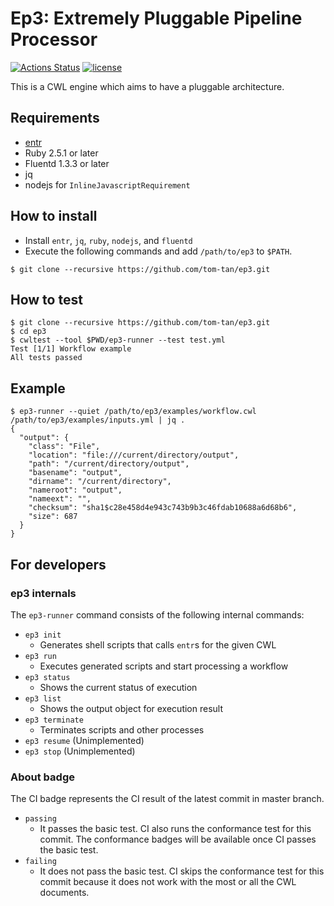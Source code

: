 # Ep3: Extremely Pluggable Pipeline Processor

[![Actions Status](https://badgen.net/github/status/tom-tan/ep3/master?icon=commonwl)](https://github.com/tom-tan/ep3/actions)
[![license](https://badgen.net/github/license/tom-tan/ep3)](https://github.com/tom-tan/ep3/blob/master/LICENSE)

This is a CWL engine which aims to have a pluggable architecture.

## Requirements
- [entr](http://entrproject.org)
- Ruby 2.5.1 or later
- Fluentd 1.3.3 or later
- jq
- nodejs for `InlineJavascriptRequirement`

## How to install
- Install `entr`, `jq`, `ruby`, `nodejs`, and `fluentd`
- Execute the following commands and add `/path/to/ep3` to `$PATH`.
```console
$ git clone --recursive https://github.com/tom-tan/ep3.git
```

## How to test
```console
$ git clone --recursive https://github.com/tom-tan/ep3.git
$ cd ep3
$ cwltest --tool $PWD/ep3-runner --test test.yml
Test [1/1] Workflow example
All tests passed
```

## Example
```console
$ ep3-runner --quiet /path/to/ep3/examples/workflow.cwl /path/to/ep3/examples/inputs.yml | jq .
{
  "output": {
    "class": "File",
    "location": "file:///current/directory/output",
    "path": "/current/directory/output",
    "basename": "output",
    "dirname": "/current/directory",
    "nameroot": "output",
    "nameext": "",
    "checksum": "sha1$c28e458d4e943c743b9b3c46fdab10688a6d68b6",
    "size": 687
  }
}
```

## For developers

### ep3 internals
The `ep3-runner` command consists of the following internal commands:
- `ep3 init`
  - Generates shell scripts that calls `entr`s for the given CWL
- `ep3 run`
  - Executes generated scripts and start processing a workflow
- `ep3 status`
  - Shows the current status of execution
- `ep3 list`
  - Shows the output object for execution result
- `ep3 terminate`
  - Terminates scripts and other processes
- `ep3 resume` (Unimplemented)
- `ep3 stop` (Unimplemented)

### About badge
The CI badge represents the CI result of the latest commit in master branch.

- `passing`
  - It passes the basic test. CI also runs the conformance test for this commit. The conformance badges will be available once CI passes the basic test.
- `failing`
  - It does not pass the basic test. CI skips the conformance test for this commit because it does not work with the most or all the CWL documents.
